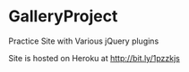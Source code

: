GalleryProject
==============

Practice Site with Various jQuery plugins

Site is hosted on Heroku at http://bit.ly/1pzzkjs
